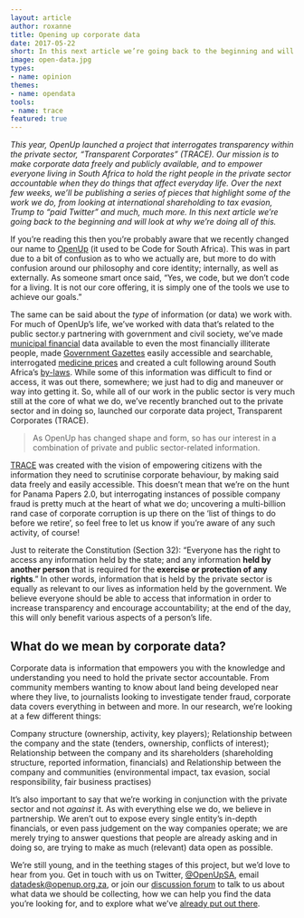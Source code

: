 ```yaml
---
layout: article
author: roxanne
title: Opening up corporate data
date: 2017-05-22
short: In this next article we’re going back to the beginning and will look at why we’re branching out to corporate data. 
image: open-data.jpg
types: 
- name: opinion
themes:
- name: opendata
tools:
- name: trace
featured: true
---
```


_This year, OpenUp launched a project that interrogates transparency within the private sector, “Transparent Corporates” (TRACE). Our mission is to make corporate data freely and publicly available, and to empower everyone living in South Africa to hold the right people in the private sector accountable when they do things that affect everyday life. Over the next few weeks, we’ll be publishing a series of pieces that highlight some of the work we do, from looking at international shareholding to tax evasion, Trump to “paid Twitter” and much, much more. In this next article we’re going back to the beginning and will look at why we’re doing all of this._

If you’re reading this then you’re probably aware that we recently changed our name to [OpenUp](/articles/new-name.html) (it used to be Code for South Africa). This was in part due to a bit of confusion as to who we actually are, but more to do with confusion around our philosophy and core identity; internally, as well as externally. As someone smart once said, “Yes, we code, but we don’t code for a living. It is not our core offering, it is simply one of the tools we use to achieve our goals.” 

The same can be said about the _type_ of information (or data) we work with. For much of OpenUp’s life, we’ve worked with data that’s related to the public sector.y partnering with government and civil society, we’ve made [municipal financial](https://municipalmoney.gov.za/) data available to even the most financially illiterate people, made [Government Gazettes](https://opengazettes.org.za/) easily accessible and searchable, interrogated [medicine prices](https://mpr.code4sa.org/) and created a cult following around South Africa’s [by-laws](https://openbylaws.org.za/). While some of this information was difficult to find or access, it was out there, somewhere; we just had to dig and maneuver or way into getting it. So, while all of our work in the public sector is very much still at the core of what we do, we’ve recently branched out to the private sector and in doing so, launched our corporate data project, Transparent Corporates (TRACE). 

> As OpenUp has changed shape and form, so has our interest in a combination of private and public sector-related information. 

[TRACE](https://openup.org.za/trace) was created with the vision of empowering citizens with the information they need to scrutinise corporate behaviour, by making said data freely and easily accessible. This doesn’t mean that we’re on the hunt for Panama Papers 2.0, but interrogating instances of possible company fraud is pretty much at the heart of what we do; uncovering a multi-billion rand case of corporate corruption is up there on the ‘list of things to do before we retire’, so feel free to let us know if you’re aware of any such activity, of course! 

Just to reiterate the Constitution (Section 32): “Everyone has the right to access any information held by the state; and any information **held by another person** that is required for the **exercise or protection of any rights**.” In other words, information that is held by the private sector is equally as relevant to our lives as information held by the government. We believe everyone should be able to access that information in order to increase transparency and encourage accountability; at the end of the day, this will only benefit various aspects of a person’s life. 

## What do we mean by corporate data?

Corporate data is information that empowers you with the knowledge and understanding you need to hold the private sector accountable. From community members wanting to know about land being developed near where they live, to journalists looking to investigate tender fraud, corporate data covers everything in between and more. In our research, we’re looking at a few different things:

Company structure (ownership, activity, key players);
Relationship between the company and the state (tenders, ownership, conflicts of interest);
Relationship between the company and its shareholders (shareholding structure, reported information, financials) and
Relationship between the company and communities (environmental impact, tax evasion, social responsibility, fair business practises)

It’s also important to say that we’re working in conjunction with the private sector and not _against_ it. As with everything else we do, we believe in partnership. We aren’t out to expose every single entity’s in-depth financials, or even pass judgement on the way companies operate; we are merely trying to answer questions that people are already asking and in doing so, are trying to make as much (relevant) data open as possible.

We’re still young, and in the teething stages of this project, but we’d love to hear from you. Get in touch with us on Twitter, [@OpenUpSA](https://twitter.com/@OpenUpSA), email <datadesk@openup.org.za>, or join our [discussion forum](http://discuss.codebridge.org.za/t/cipc-data/72/3) to talk to us about what data we should be collecting, how we can help you find the data you’re looking for, and to explore what we’ve [already put out there](/trace).

